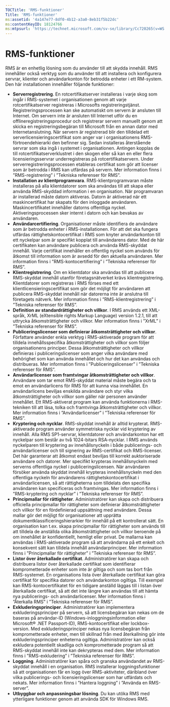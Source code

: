 ```yaml
---
TOCTitle: 'RMS-funktioner'
Title: 'RMS-funktioner'
ms:assetid: '4a147e77-8df0-4b12-a3a0-8eb31f5b22dc'
ms:contentKeyID: 18124766
ms:mtpsurl: 'https://technet.microsoft.com/sv-se/library/Cc720265(v=WS.10)'
---
```


RMS-funktioner
==============

RMS är en enhetlig lösning som du använder till att skydda innehåll. RMS innehåller också verktyg som du använder till att installera och konfigurera servrar, klienter och användarkonton för betrodda enheter i ett RM-system. Den här installationen innehåller följande funktioner:

-   **Serverregistrering**. En rotcertifikatserver installeras i varje skog som ingår i RMS-systemet i organisationen genom att varje rotcertifikatserver registreras i Microsofts registreringstjänst. Registreringsprocessen kan ske automatiskt om servern är ansluten till Internet. Om servern inte är ansluten till Internet utför du en offlineregistreringsprocedur och registrerar servern manuellt genom att skicka en registreringsbegäran till Microsoft från en annan dator med Internetanslutning. När servern är registrerad blir den tilldelad ett serverlicensieringscertifikat som anger var i organisationens RMS-förtroendehierarki den befinner sig. Sedan installeras återstående servrar som ska ingå i systemet i organisationen. Antingen kopplas de till rotcertifikatserverklustret i den skogen eller så kan en eller flera licensieringsservrar underregistreras på rotcertifikatservern. Under serverregistreringsprocessen etableras certifikat som gör att licenser som är betrodda i RMS kan utfärdas på servern. Mer information finns i ”RMS-registrering” i ”Tekniska referenser för RMS”.
-   **Installation av klientprogramvara**. RMS-klientprogramvaran måste installeras på alla klientdatorer som ska användas till att skapa eller använda RMS-skyddad information i en organisation. När programvaran är installerad måste datorn aktiveras. Datorn är aktiverad när ett maskincertifikat har skapats för den inloggade användaren. Maskincertifikatet innehåller datorns offentliga nyckel. Aktiveringsprocessen sker internt i datorn och kan bevakas av användaren.
-   **Användarcertifiering**. Organisationer måste identifiera de användare som är betrodda enheter i RMS-installationen. För att det ska fungera utfärdas rättighetskontocertifikat i RMS som knyter användarkonton till ett nyckelpar som är specifikt kopplat till användarens dator. Med de här certifikaten kan användare publicera och använda RMS-skyddat innehåll. Varje certifikat innehåller en offentlig nyckel som används för åtkomst till information som är avsedd för den aktuella användaren. Mer information finns i ”RMS-kontocertifiering” i ”Tekniska referenser för RMS”.
-   **Klientregistrering**. Om en klientdator ska användas till att publicera RMS-skyddat innehåll utanför företagsnätverket krävs klientregistrering. Klientdatorer som registreras i RMS förses med ett klientlicensieringscertifikat som gör det möjligt för användaren att publicera RMS-skyddat innehåll när datorerna inte är anslutna till företagets nätverk. Mer information finns i ”RMS-klientregistrering” i ”Tekniska referenser för RMS”.
-   **Definition av standardrättigheter och villkor**. I RMS används ett XML-språk, XrML (eXtensible rights Markup Language) version 1.2.1, till att uttrycka åtkomsträttigheter och villkor. Mer information finns i ”XrML” i ”Tekniska referenser för RMS”.
-   **Publiceringslicenser som definierar åtkomsträttigheter och villkor**. Författare använder enkla verktyg i RMS-aktiverade program för att tilldela innehållsspecifika åtkomsträttigheter och villkor som följer organisationens principer. Dessa åtkomsträttigheter och villkor definieras i publiceringslicenser som anger vilka användare med behörighet som kan använda innehållet och hur det kan användas och distribueras. Mer information finns i ”Publiceringslicenser” i ”Tekniska referenser för RMS”.
-   **Användarlicenser som framtvingar åtkomsträttigheter och villkor**. Användare som tar emot RMS-skyddat material måste begära och ta emot en användarlicens för RMS för att kunna visa innehållet. En användarlicens beviljas enskilda användare och styr vilka åtkomsträttigheter och villkor som gäller när personen använder innehållet. Ett RMS-aktiverat program kan använda funktionerna i RMS-tekniken till att läsa, tolka och framtvinga åtkomsträttigheter och villkor. Mer information finns i ”Användarlicenser” i ”Tekniska referenser för RMS”.
-   **Kryptering och nycklar**. RMS-skyddat innehåll är alltid krypterat. RMS-aktiverade program använder symmetriska nycklar vid kryptering av innehåll. Alla RMS SP1-servrar, klientdatorer och användarkonton har ett nyckelpar som består av två 1024-bitars RSA-nycklar. I RMS används nyckelparen till kryptering av innehållsnyckeln i både publicerings- och användarlicenser och till signering av RMS-certifikat och RMS-licenser. Det här garanterar att åtkomst endast beviljas till korrekt auktoriserade användare och datorer. Mer specifikt krypteras innehållsnyckeln med serverns offentliga nyckel i publiceringslicensen. När användaren försöker använda skyddat innehåll krypteras innehållsnyckeln med den offentliga nyckeln för användarens rättighetskontocertifikat i användarlicensen, så att rättigheterna som tilldelats den specifika användaren kan specificeras och framtvingas. Mer information finns i ”RMS-kryptering och nycklar” i ”Tekniska referenser för RMS”.
-   **Principmallar för rättigheter**. Administratörer kan skapa och distribuera officiella principmallar för rättigheter som definierar åtkomsträttigheter och villkor för en fördefinierad uppsättning med användare. Dessa mallar gör det möjligt för organisationer att upprätta dokumentklassificeringshierarkier för innehåll på ett kontrollerat sätt. En organisation kan t.ex. skapa principmallar för rättigheter som används till att tilldela de anställda olika åtkomsträttigheter och villkor beroende på om innehållet är konfidentiellt, hemligt eller privat. De mallarna kan användas i RMS-aktiverade program så att användarna på ett enkelt och konsekvent sätt kan tilldela innehåll användarprinciper. Mer information finns i ”Principmallar för rättigheter” i ”Tekniska referenser för RMS”.
-   **Listor över återkallade certifikat**. Administratörer kan skapa och distribuera listor över återkallade certifikat som identifierar komprometterade enheter som inte är giltiga och som tas bort från RMS-systemet. En organisations lista över återkallade certifikat kan göra certifikat för specifika datorer och användarkonton ogiltiga. Till exempel kan RMS-kontocertifikatet för en tidigare anställd läggas till i listan över återkallade certifikat, så att det inte längre kan användas till att hämta nya publicerings- och användarlicenser. Mer information finns i ”Återkalla RMS” i ”Tekniska referenser för RMS”.
-   **Exkluderingsprinciper**. Administratörer kan implementera exkluderingsprinciper på servern, så att licensbegäran kan nekas om de baseras på användar-ID (Windows-inloggningsinformation eller Microsoft® .NET Passport-ID), RMS-kontocertifikat eller lockbox-version. Med exkluderingsprinciper nekas nya licensbegäran från komprometterade enheter, men till skillnad från med återkallning gör inte exkluderingsprinciper enheterna ogiltiga. Administratörer kan också exkludera potentiellt skadliga och komprometterade program så att RMS-skyddat innehåll inte kan dekrypteras med dem. Mer information finns i ”RMS-exkludering” i ”Tekniska referenser för RMS”.
-   **Loggning**. Administratörer kan spåra och granska användandet av RMS-skyddat innehåll i en organisation. RMS installerar loggningsfunktioner så att organisationen får en logg över RMS-aktiviteter, däribland över vilka publicerings- och licensieringslicenser som har utfärdats och nekats. Mer information finns i ”Hantera loggning” i ”Använda en RMS-server”.
-   **Utbyggbar och anpassningsbar lösning**. Du kan utöka RMS med ytterligare funktioner genom att använda SDK för Windows RMS.
